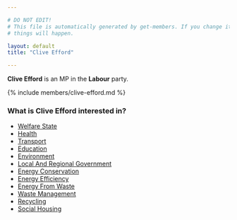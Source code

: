 ```yaml
---

# DO NOT EDIT!
# This file is automatically generated by get-members. If you change it, bad
# things will happen.

layout: default
title: "Clive Efford"

---
```


**Clive Efford** is an MP in the **Labour** party.

{% include members/clive-efford.md %}

### What is Clive Efford interested in?


* [Welfare State](/interests/welfare-state.html)
* [Health](/interests/health.html)
* [Transport](/interests/transport.html)
* [Education](/interests/education.html)
* [Environment](/interests/environment.html)
* [Local And Regional Government](/interests/local-and-regional-government.html)
* [Energy Conservation](/interests/energy-conservation.html)
* [Energy Efficiency](/interests/energy-efficiency.html)
* [Energy From Waste](/interests/energy-from-waste.html)
* [Waste Management](/interests/waste-management.html)
* [Recycling](/interests/recycling.html)
* [Social Housing](/interests/social-housing.html)
